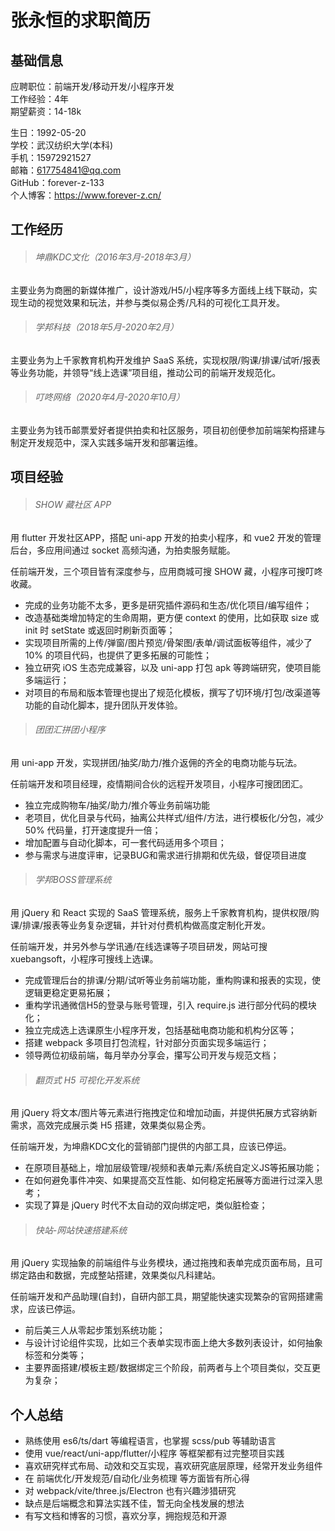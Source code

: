 # 张永恒的求职简历

## 基础信息

应聘职位：前端开发/移动开发/小程序开发  
工作经验：4年  
期望薪资：14-18k  

生日：1992-05-20  
学校：武汉纺织大学(本科)  
手机：15972921527  
邮箱：617754841@qq.com  
GitHub：forever-z-133  
个人博客：https://www.forever-z.cn/  

## 工作经历

> ###### 坤鼎KDC文化（2016年3月-2018年3月）

主要业务为商圈的新媒体推广，设计游戏/H5/小程序等多方面线上线下联动，实现生动的视觉效果和玩法，并参与类似易企秀/凡科的可视化工具开发。

> ###### 学邦科技（2018年5月-2020年2月）

主要业务为上千家教育机构开发维护 SaaS 系统，实现权限/购课/排课/试听/报表等业务功能，并领导“线上选课”项目组，推动公司的前端开发规范化。

> ###### 叮咚网络（2020年4月-2020年10月）

主要业务为钱币邮票爱好者提供拍卖和社区服务，项目初创便参加前端架构搭建与制定开发规范中，深入实践多端开发和部署运维。

## 项目经验

> ###### SHOW 藏社区 APP

用 flutter 开发社区APP，搭配 uni-app 开发的拍卖小程序，和 vue2 开发的管理后台，多应用间通过 socket 高频沟通，为拍卖服务赋能。

任前端开发，三个项目皆有深度参与，应用商城可搜 SHOW 藏，小程序可搜叮咚收藏。

* 完成的业务功能不太多，更多是研究插件源码和生态/优化项目/编写组件；
* 改造基础类增加特定的生命周期，更方便 context 的使用，比如获取 size 或 init 时 setState 或返回时刷新页面等；
* 实现项目所需的上传/弹窗/图片预览/骨架图/表单/调试面板等组件，减少了 10% 的项目代码，也提供了更多拓展的可能性；
* 独立研究 iOS 生态完成兼容，以及 uni-app 打包 apk 等跨端研究，使项目能多端运行；
* 对项目的布局和版本管理也提出了规范化模板，撰写了切环境/打包/改渠道等功能的自动化脚本，提升团队开发体验。

> ###### 团团汇拼团小程序

用 uni-app 开发，实现拼团/抽奖/助力/推介返佣的齐全的电商功能与玩法。

任前端开发和项目经理，疫情期间合伙的远程开发项目，小程序可搜团团汇。

* 独立完成购物车/抽奖/助力/推介等业务前端功能
* 老项目，优化目录与代码，抽离公共样式/组件/方法，进行模板化/分包，减少 50% 代码量，打开速度提升一倍；
* 增加配置与自动化脚本，可一套代码适用多个项目；
* 参与需求与进度评审，记录BUG和需求进行排期和优先级，督促项目进度

> ###### 学邦BOSS管理系统

用 jQuery 和 React 实现的 SaaS 管理系统，服务上千家教育机构，提供权限/购课/排课/报表等业务复杂逻辑，并针对付费机构做高度定制化开发。

任前端开发，并另外参与学讯通/在线选课等子项目研发，网站可搜 xuebangsoft，小程序可搜线上选课。

* 完成管理后台的排课/分期/试听等业务前端功能，重构购课和报表的实现，使逻辑更稳定更易拓展；
* 重构学讯通微信H5的登录与账号管理，引入 require.js 进行部分代码的模块化；
* 独立完成选上选课原生小程序开发，包括基础电商功能和机构分区等；
* 搭建 webpack 多项目打包流程，针对部分页面实现多端运行；
* 领导两位初级前端，每月举办分享会，攥写公司开发与规范文档；

> ###### 翻页式 H5 可视化开发系统

用 jQuery 将文本/图片等元素进行拖拽定位和增加动画，并提供拓展方式容纳新需求，高效完成展示类 H5 搭建，效果类似易企秀。

任前端开发，为坤鼎KDC文化的营销部门提供的内部工具，应该已停运。

* 在原项目基础上，增加层级管理/视频和表单元素/系统自定义JS等拓展功能；
* 在如何避免事件冲突、如果提高交互性能、如何稳定拓展等方面进行过深入思考；
* 实现了算是 jQuery 时代不太自动的双向绑定吧，类似脏检查；

> ###### 快站-网站快速搭建系统

用 jQuery 实现抽象的前端组件与业务模块，通过拖拽和表单完成页面布局，且可绑定路由和数据，完成整站搭建，效果类似凡科建站。

任前端开发和产品助理(自封)，自研内部工具，期望能快速实现繁杂的官网搭建需求，应该已停运。

* 前后美三人从零起步策划系统功能；
* 与设计讨论组件实现，比如三个表单实现市面上绝大多数列表设计，如何抽象标签和分类等；
* 主要界面搭建/模板主题/数据绑定三个阶段，前两者与上个项目类似，交互更为复杂；

## 个人总结

* 熟练使用 es6/ts/dart 等编程语言，也掌握 scss/pub 等辅助语言
* 使用 vue/react/uni-app/flutter/小程序 等框架都有过完整项目实践
* 喜欢研究样式布局、动效和交互实现，喜欢研究底层原理，经常开发业务组件
* 在 前端优化/开发规范/自动化/业务梳理 等方面皆有所心得
* 对 webpack/vite/three.js/Electron 也有兴趣涉猎研究
* 缺点是后端概念和算法实践不佳，暂无向全栈发展的想法
* 有写文档和博客的习惯，喜欢分享，拥抱规范和开源
